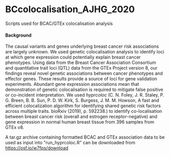 # BCcolocalisation_AJHG_2020
Scripts used for BCAC/GTEx colocalisation analysis 


#### Background 
The causal variants and genes underlying breast cancer risk associations are largely unknown. We used genetic colocalisation analysis to identify loci at which gene expression could potentially explain breast cancer phenotypes. Using data from the Breast Cancer Association Consortium and quantitative trait loci (QTL) data from the GTEx Project version 8, our findings reveal novel genetic associations between cancer phenotypes and effector genes. These results provide a source of loci for gene validation experiments.
Abundant gene expression associations mean that demonstration of genetic colocalisation is required to mitigate false positive or co-incident interpretation. We used *hyprcoloc* (C. N. Foley, J. R. Staley, P. G. Breen, B. B. Sun, P. D. W. Kirk, S. Burgess, J. M. M. Howson, A fast and efficient colocalization algorithm for identifying shared genetic risk factors across multiple traits. bioRxiv (2019), p. 592238.) to identify co-localisation between breast cancer risk (overall and estrogen receptor-negative) and gene expression in normal human breast tissue from 396 samples from GTEx v8. 


A tar.gz archive containing formatted BCAC and GTEx association data to be used as input into "run_hyprcoloc.R" can be downloaded from  https://osf.io/w7fps/download
